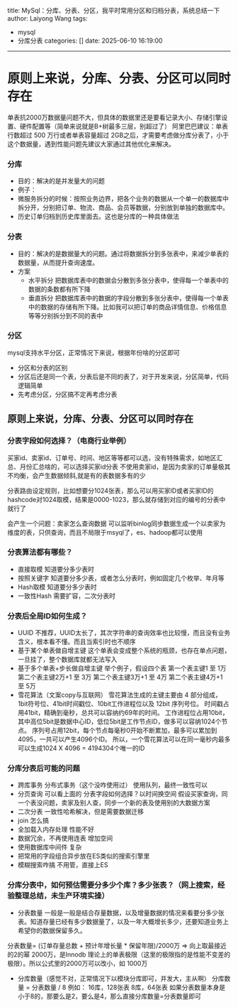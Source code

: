title: MySql：分库、分表、分区，我平时常用分区和归档分表，系统总结一下
author: Laiyong Wang
tags:
  - mysql
  - 分库分表
categories: []
date: 2025-06-10 16:19:00
---
# 原则上来说，分库、分表、分区可以同时存在
单表抗2000万数据量问题不大，但具体的数据里还是要看记录大小、存储引擎设置、硬件配置等（简单来说就是B+树最多三层，别超过了）
阿里巴巴建议：单表行数超过 500 万行或者单表容量超过 2GB之后，才需要考虑做分库分表了，小于这个数据量，遇到性能问题先建议大家通过其他优化来解决。
### 分库
- 目的：解决的是并发量大的问题
- 例子：
 - 微服务拆分的时候：按照业务边界，把各个业务的数据从一个单一的数据库中拆分开，分别把订单、物流、商品、会员等数据，分别放到单独的数据库中。
 - 历史订单归档到历史库里面去。这也是分库的一种具体做法

### 分表
- 目的：解决的是数据量大的问题。通过将数据拆分到多张表中，来减少单表的数据量，从而提升查询速度。
- 方案
	- 水平拆分
    把数据库表中的数据会分散到多张分表中，使得每一个单表中的数据的条数都有所下降
    - 垂直拆分
     把数据库表中的数据的字段分散到多张分表中，使得每一个单表中的数据的存储有所下降。比如我可以把订单的商品详情信息、价格信息等等分别拆分到不同的表中
### 分区
mysql支持水平分区，正常情况下来说，根据年份啥的分区即可
- 分区和分表的区别
 - 分区后还是同一个表，分表后是不同的表了，对于开发来说，分区简单，代码逻辑简单
 - 先考虑分区，分区搞不定再考虑分表
    
## 原则上来说，分库、分表、分区可以同时存在

### 分表字段如何选择？（电商行业举例）
买家id、卖家id、订单号、时间、地区等等都可以选，没有特殊需求，如地区汇总、月份汇总啥的，可以选择买家id分表
不使用卖家id，是因为卖家的订单量极其不均衡，会产生数据倾斜,就是有的表数据多有的少

分表路由设定规则，比如想要分1024张表，那么可以用买家ID或者买家ID的hashcode对1024取模，结果是0000-1023，那么就存储到对应的编号的分表中就行了

会产生一个问题：卖家怎么查询数据
可以监听binlog同步数据生成一个以卖家为维度的表，只供查询，而且不局限于msyql了，es、hadoop都可以使用

### 分表算法都有哪些？
- 直接取模
知道要分多少表时
- 按照关键字
知道要分多少表，或者怎么分表时，例如固定几个枚举、年月等
- Hash取模
知道要分多少表时
- 一致性Hash
需要扩容，二次分表时

### 分表后全局ID如何生成？

- UUID
 不推荐，UUID太长了，其次字符串的查询效率也比较慢，而且没有业务含义，根本看不懂。而且当索引时也不顺序
- 基于某个单表做自增主键
这个单表会变成整个系统的瓶颈，也存在单点问题，一旦挂了，整个数据库就都无法写入
- 基于多个单表+步长做自增主键
举个例子，假设四个表
第一个表主键1 至 1万
第二个表主键2万+1 至 3万
第二个表主键3万+1 至 4万
第二个表主键4万+1 至 5万
- 雪花算法（文案copy与互联网）
雪花算法生成的主键主要由 4 部分组成，1bit符号位、41bit时间戳位、10bit工作进程位以及 12bit 序列号位。
时间戳占用41bit，精确到毫秒，总共可以容纳约69年的时间。
工作进程位占用10bit，其中高位5bit是数据中心ID，低位5bit是工作节点ID，做多可以容纳1024个节点。
序列号占用12bit，每个节点每毫秒0开始不断累加，最多可以累加到4095，一共可以产生4096个ID。
所以，一个雪花算法可以在同一毫秒内最多可以生成1024 X 4096 = 4194304个唯一的ID

### 分库分表后可能的问题
- 跨库事务
分布式事务（这个没咋使用过）
使用队列，最终一致性可以
- 分页查询
可以看上面的 分表字段如何选择？以时间换空间
假设买家查询，同一个表没问题，卖家及别人查，同步一个新的表及使用别的大数据方案
- 二次分表
一致性哈希解决，但是需要数据迁移
- join 怎么搞
 - 全加载入内存处理 性能不好
 - 数据冗余，不再使用连表 增加空间
 - 使用数据库中间件 复杂
 - 把常用的字段组合异步放在ES类似的搜索引擎里
- 模糊搜索咋搞
不用管，直接上ES

### 分库分表中，如何预估需要分多少个库？多少张表？（网上搜索，经验整理总结，未生产环境实操）
- 分表数量
一般是一般是结合存量数据，以及增量数据的情况来看要分多少张表。知道存量已经有多少数据量了，以及一年大概增长多少，还要知道业务上希望你的数据保留多久。

分表数量=  (订单存量总数 + 预计年增长量 * 保留年限)/2000万  => 向上取最接近的2的幂
2000万，是Innodb 理论上的单表极限（这里的极限指的是性能不变差的极限）。所以公式里的2000万可以改小，如 1000万
- 分库数量（感觉不对，正常情况下以模块分库即可，并发大，主从啊）
分库数量 = 分表数量 / 8
例如：
	16库，128张表
	8库，64张表
如果分表数量本身是小于8的，那要么是2，要么是4，那么直接分库数量=分表数量即可